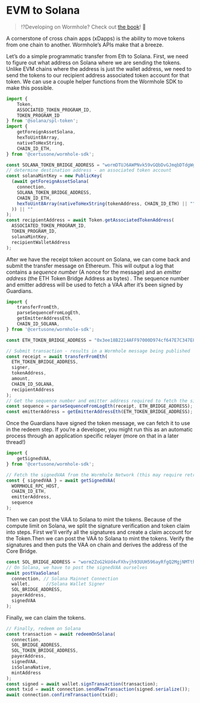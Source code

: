 # EVM to Solana

> :interrobang:Developing on Wormhole? Check out [the book](https://book.wormhole.com)! :book:

A cornerstone of cross chain apps (xDapps) is the ability to move tokens from one chain to another. Wormhole’s APIs make that a breeze.

Let’s do a simple programmatic transfer from Eth to Solana. First, we need to figure out what address on Solana where we are sending the tokens. Unlike EVM chains where the address is just the wallet address, we need to send the tokens to our recipient address associated token account for that token. We can use a couple helper functions from the Wormhole SDK to make this possible.

```jsx
import {
	Token,
	ASSOCIATED_TOKEN_PROGRAM_ID,
	TOKEN_PROGRAM_ID
} from '@solana/spl-token';
import {
	getForeignAssetSolana,
	hexToUint8Array,
	nativeToHexString,
	CHAIN_ID_ETH,
} from '@certusone/wormhole-sdk';

const SOLANA_TOKEN_BRIDGE_ADDRESS = "wormDTUJ6AWPNvk59vGQbDvGJmqbDTdgWgAqcLBCgUb";
// determine destination address - an associated token account
const solanaMintKey = new PublicKey(
  (await getForeignAssetSolana(
    connection,
    SOLANA_TOKEN_BRIDGE_ADDRESS,
    CHAIN_ID_ETH,
    hexToUint8Array(nativeToHexString(tokenAddress, CHAIN_ID_ETH) || "")
  )) || ""
);
const recipientAddress = await Token.getAssociatedTokenAddress(
  ASSOCIATED_TOKEN_PROGRAM_ID,
  TOKEN_PROGRAM_ID,
  solanaMintKey,
  recipientWalletAddress
);
```

After we have the receipt token account on Solana, we can come back and submit the transfer message on Ethereum. This will output a log that contains a _sequence number_ (A nonce for the message) and an _emitter address_ (the ETH Token Bridge Address as bytes) _._ The sequence number and emitter address will be used to fetch a VAA after it’s been signed by Guardians.

```jsx
import {
	transferFromEth,
	parseSequenceFromLogEth,
	getEmitterAddressEth,
	CHAIN_ID_SOLANA,
} from '@certusone/wormhole-sdk';

const ETH_TOKEN_BRIDGE_ADDRESS = "0x3ee18B2214AFF97000D974cf647E7C347E8fa585";

// Submit transaction - results in a Wormhole message being published
const receipt = await transferFromEth(
  ETH_TOKEN_BRIDGE_ADDRESS,
  signer,
  tokenAddress,
  amount,
  CHAIN_ID_SOLANA,
  recipientAddress
);
// Get the sequence number and emitter address required to fetch the signedVAA of our message
const sequence = parseSequenceFromLogEth(receipt, ETH_BRIDGE_ADDRESS);
const emitterAddress = getEmitterAddressEth(ETH_TOKEN_BRIDGE_ADDRESS);
```

Once the Guardians have signed the token message, we can fetch it to use in the redeem step. If you’re a developer, you might run this as an automatic process through an application specific relayer (more on that in a later thread!)

```jsx
import {
	getSignedVAA,
} from '@certusone/wormhole-sdk';

// Fetch the signedVAA from the Wormhole Network (this may require retries while you wait for confirmation)
const { signedVAA } = await getSignedVAA(
  WORMHOLE_RPC_HOST,
  CHAIN_ID_ETH,
  emitterAddress,
  sequence
);
```

Then we can post the VAA to Solana to mint the tokens. Because of the compute limit on Solana, we split the signature verification and token claim into steps. First we'll verify all the signatures and create a claim account for the Token.Then we can post the VAA to Solana to mint the tokens. Verify the signatures and then puts the VAA on chain and derives the address of the Core Bridge.

```jsx
const SOL_BRIDGE_ADDRESS = "worm2ZoG2kUd4vFXhvjh93UUH596ayRfgQ2MgjNMTth";
// On Solana, we have to post the signedVAA ourselves
await postVaaSolana(
  connection, // Solana Mainnet Connection
  wallet,      //Solana Wallet Signer
  SOL_BRIDGE_ADDRESS,
  payerAddress,
  signedVAA
);
```

Finally, we can claim the tokens.

```jsx
// Finally, redeem on Solana
const transaction = await redeemOnSolana(
  connection,
  SOL_BRIDGE_ADDRESS,
  SOL_TOKEN_BRIDGE_ADDRESS,
  payerAddress,
  signedVAA,
  isSolanaNative,
  mintAddress
);
const signed = await wallet.signTransaction(transaction);
const txid = await connection.sendRawTransaction(signed.serialize());
await connection.confirmTransaction(txid);
```
